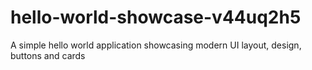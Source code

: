 # hello-world-showcase-v44uq2h5
A simple hello world application showcasing modern UI layout, design, buttons and cards
